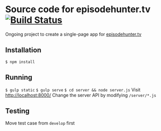 # Source code for episodehunter.tv  [![Build Status](https://api.travis-ci.org/tjoskar/episodehunter.tv.svg)](https://travis-ci.org/tjoskar/episodehunter.tv)

Ongoing project to create a single-page app for [episodehunter.tv](http://episodehunter.tv)

## Installation
``` $ npm install ```


## Running
``` $ gulp static ```
``` $ gulp serve ```
``` $ cd server && node server.js ```
Visit [http://localhost:8000/](http://localhost:8000/)
Change the server API by modifying ```/server/*.js```


## Testing
Move test case from ```develop``` first

